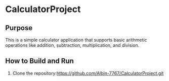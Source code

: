 # CalculatorProject

## Purpose
This is a simple calculator application that supports basic arithmetic operations like addition, subtraction, multiplication, and division.

## How to Build and Run
1. Clone the repository:https://github.com/Albin-7767/CalculatorProject.git
